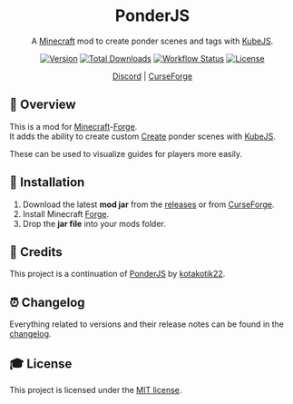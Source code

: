 <div align="center">
<h1>PonderJS</h1>

A [Minecraft] mod to create ponder scenes and tags with [KubeJS].

[![Version][version_badge]][version_link]
[![Total Downloads][total_downloads_badge]][curseforge]
[![Workflow Status][workflow_status_badge]][workflow_status_link]
[![License][license_badge]][license]

[Discord] | [CurseForge]

</div>

## **📑 Overview**
This is a mod for [Minecraft]-[Forge].<br>
It adds the ability to create custom [Create] ponder scenes with [KubeJS].

These can be used to visualize guides for players more easily.


## **🔧 Installation**
1. Download the latest **mod jar** from the [releases] or from [CurseForge].
2. Install Minecraft [Forge].
3. Drop the **jar file** into your mods folder.


## **💚 Credits**
This project is a continuation of [PonderJS] by [kotakotik22].


## **⏰ Changelog**
Everything related to versions and their release notes can be found in the [changelog].


## **🎓 License**
This project is licensed under the [MIT license][license].


<!-- Badges -->
[version_badge]: https://img.shields.io/github/v/release/AlmostReliable/ponderjs-forge?style=flat-square
[version_link]: https://github.com/AlmostReliable/ponderjs-forge/releases/latest
[total_downloads_badge]: http://cf.way2muchnoise.eu/full_622888.svg?badge_style=flat
[workflow_status_badge]: https://img.shields.io/github/workflow/status/AlmostReliable/ponderjs-forge/CI?style=flat-square
[workflow_status_link]: https://github.com/AlmostReliable/ponderjs-forge/actions
[license_badge]: https://img.shields.io/github/license/AlmostReliable/ponderjs-forge?style=flat-square

<!-- Links -->
[minecraft]: https://www.minecraft.net/
[kubejs]: https://www.curseforge.com/minecraft/mc-mods/kubejs
[discord]: https://discord.com/invite/ThFnwZCyYY
[curseforge]: https://www.curseforge.com/minecraft/mc-mods/ponder-for-kubejs
[create]: https://www.curseforge.com/minecraft/mc-mods/create
[forge]: http://files.minecraftforge.net/
[ponderjs]: https://github.com/Create-Additions/Ponderjs
[kotakotik22]: https://github.com/kotakotik22
[releases]: https://github.com/AlmostReliable/ponderjs-forge/releases
[changelog]: CHANGELOG.md
[license]: LICENSE
